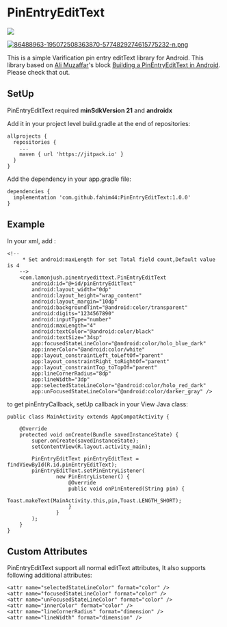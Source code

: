 # PinEntryEditText

[![](https://jitpack.io/v/fahim44/PinEntryEditText.svg)](https://jitpack.io/#fahim44/PinEntryEditText)

[![86488963-195072508363870-5774829274615775232-n.png](https://i.postimg.cc/4Nm54bJy/86488963-195072508363870-5774829274615775232-n.png)](https://postimg.cc/bsfb3nSf)

This is a simple Varification pin entry editText library for Android. This library based on [Ali Muzaffar](https://medium.com/@ali.muzaffar)'s block [Building a PinEntryEditText in Android](https://medium.com/@ali.muzaffar/building-a-pinentryedittext-in-android-5f2eddcae5d3). Please check that out.

## SetUp

PinEntryEditText required **minSdkVersion 21** and **androidx**


Add it in your project level build.gradle at the end of repositories:
```
allprojects {
  repositories {
    ...
    maven { url 'https://jitpack.io' }
  }
}
```

Add the dependency in your app.gradle file:
```
dependencies {
  implementation 'com.github.fahim44:PinEntryEditText:1.0.0'
}
```


## Example

In your xml, add :

```
<!--
     * Set android:maxLength for set Total field count,Default value is 4
    -->
    <com.lamonjush.pinentryedittext.PinEntryEditText
        android:id="@+id/pinEntryEditText"
        android:layout_width="0dp"
        android:layout_height="wrap_content"
        android:layout_margin="10dp"
        android:backgroundTint="@android:color/transparent"
        android:digits="1234567890"
        android:inputType="number"
        android:maxLength="4"
        android:textColor="@android:color/black"
        android:textSize="34sp"
        app:focusedStateLineColor="@android:color/holo_blue_dark"
        app:innerColor="@android:color/white"
        app:layout_constraintLeft_toLeftOf="parent"
        app:layout_constraintRight_toRightOf="parent"
        app:layout_constraintTop_toTopOf="parent"
        app:lineCornerRadius="8dp"
        app:lineWidth="3dp"
        app:selectedStateLineColor="@android:color/holo_red_dark"
        app:unFocusedStateLineColor="@android:color/darker_gray" />
```

to get pinEntryCallback, setUp callback in your View Java class:

```
public class MainActivity extends AppCompatActivity {

    @Override
    protected void onCreate(Bundle savedInstanceState) {
        super.onCreate(savedInstanceState);
        setContentView(R.layout.activity_main);

        PinEntryEditText pinEntryEditText = findViewById(R.id.pinEntryEditText);
        pinEntryEditText.setPinEntryListener(
                new PinEntryListener() {
                    @Override
                    public void onPinEntered(String pin) {
                        Toast.makeText(MainActivity.this,pin,Toast.LENGTH_SHORT);
                    }
                }
        );
    }
}
```

## Custom Attributes

PinEntryEditText support all normal editText attributes, It also supports following additional attributes:

```
<attr name="selectedStateLineColor" format="color" />
<attr name="focusedStateLineColor" format="color" />
<attr name="unFocusedStateLineColor" format="color" />
<attr name="innerColor" format="color" />
<attr name="lineCornerRadius" format="dimension" />
<attr name="lineWidth" format="dimension" />
 ```
